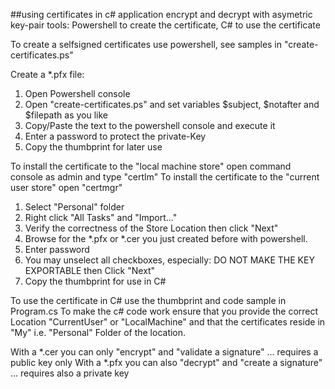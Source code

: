##using certificates in c# application encrypt and decrypt with asymetric key-pair
tools: Powershell to create the certificate, C# to use the certificate 

To create a selfsigned certificates use powershell, see samples in "create-certificates.ps"

Create a *.pfx file:

1. Open Powershell console
2. Open "create-certificates.ps" and set variables $subject, $notafter and $filepath as you like 
3. Copy/Paste the text to the powershell console and execute it
4. Enter a password to protect the private-Key
5. Copy the thumbprint for later use

To install the certificate to the "local machine store" open command console as admin and type "certlm"
To install the certificate to the "current user store"  open "certmgr"
1. Select "Personal" folder
2. Right click "All Tasks" and "Import..."
3. Verify the correctness of the Store Location then click "Next"
4. Browse for the *.pfx or *.cer you just created before with powershell.
5. Enter password 
6. You may unselect all checkboxes, especially: DO NOT MAKE THE KEY EXPORTABLE then Click "Next"
7. Copy the thumbprint for use in C#

To use the certificate in C# use the thumbprint and code sample in Program.cs
To make the c# code work ensure that you provide the correct Location "CurrentUser" or "LocalMachine" 
and that the certificates reside in "My" i.e. "Personal" Folder of the location.

With a *.cer you can only "encrypt" and "validate a signature"  ... requires a public key only
With a *.pfx you can also "decrypt" and "create a signature"    ... requires also a private key




